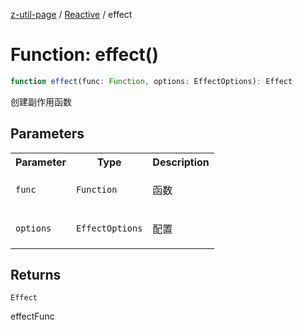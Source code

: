 [z-util-page](../../../README.md) / [Reactive](../README.md) / effect

# Function: effect()

```ts
function effect(func: Function, options: EffectOptions): Effect
```

创建副作用函数

## Parameters

<table>
<tr>
<th>Parameter</th>
<th>Type</th>
<th>Description</th>
</tr>
<tr>
<td>

`func`

</td>
<td>

`Function`

</td>
<td>

函数

</td>
</tr>
<tr>
<td>

`options`

</td>
<td>

`EffectOptions`

</td>
<td>

配置

</td>
</tr>
</table>

## Returns

`Effect`

effectFunc
